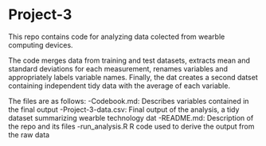 # Project-3
This repo contains code for analyzing data colected from wearble computing devices. 

The code merges data from training and test datasets, extracts mean and standard deviations for each measurement, renames variables and appropriately labels variable names. Finally, the dat creates a second datset containing independent tidy data with the average of each variable.

The files are as follows:
-Codebook.md:         Describes variables contained in the final output
-Project-3-data.csv:  Final output of the analysis, a tidy dataset summarizing wearble technology dat
-README.md:           Description of the repo and its files
-run_analysis.R       R code used to derive the output from the raw data
